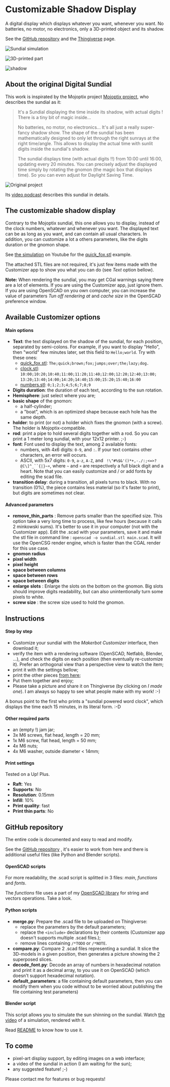 # Customizable Shadow Display
A digital display which displays whatever you want, whenever you want. No batteries, no motor, no electronics, only a 3D-printed object and its shadow.

See the [GitHub repository](https://github.com/roipoussiere/Customizable-Shadow-Display) and the [Thingiverse](http://www.thingiverse.com/thing:1253190) page.

![Sundial simulation](https://raw.githubusercontent.com/roipoussiere/Customizable-Shadow-Display/master/images/simulation.jpg)

![3D-printed part](https://raw.githubusercontent.com/roipoussiere/Customizable-Shadow-Display/master/images/numbers_printed.jpg)

![shadow](https://raw.githubusercontent.com/roipoussiere/Customizable-Shadow-Display/master/images/numbers_shadow.jpg)

## About the original Digital Sundial

This work is inspirated by the Mojoptix project [Mojoptix project](http://www.thingiverse.com/thing:1068443), who describes the sundial as it:

> It's a Sundial displaying the time inside its shadow, with actual digits !
> There is a tiny bit of magic inside...
>
> No batteries, no motor, no electronics... It's all just a really super-fancy shadow show. The shape of the sundial has been mathematically designed to only let through the right sunrays at the right time/angle. This allows to display the actual time with sunlit digits inside the sundial's shadow.
>
> The sundial displays time (with actual digits !!) from 10:00 until 16:00, updating every 20 minutes.
> You can precisely adjust the displayed time simply by rotating the gnomon (the magic box that displays time). So you can even adjust for Daylight Saving Time.

![Original project](https://raw.githubusercontent.com/roipoussiere/Customizable-Digital-Sundial/master/images/original.jpg)

Its [video podcast](http://www.mojoptix.com/2015/10/25/mojoptix-001-digital-sundial) describes this sundial in details.

## The customizable shadow display

Contrary to the Mojoptix sundial, this one allows you to display, instead of the clock numbers, whatever and whenever you want. The displayed text can be as long as you want, and can contain all usual characters. In addition, you can customize a lot a others parameters, like the digits duration or the gnomon shape.

See [the simulation](https://www.youtube.com/watch?v=YztbfwrANII&feature=youtu.be) on Youtube for the [quick_fox.stl](http://www.thingiverse.com/download:1956136) example.

The attached STL files are not required, it's just few items made with the Customizer app to show you what you can do (see *Text* option bellow).

**Note:** When rendering the sundial, you may get CGal warnings saying there are a lot of elements. If you are using the Customizer app, just ignore them. If you are using OpenSCAD on you own computer, you can increase the value of parameters *Tun off rendering at* and *cache size* in the OpenSCAD preference window.

## Available Customizer options

#### Main options

- **Text**: the text displayed on the shadow of the sundial, for each position, separated by semi-colons. For example, if you want to display "Hello", then "world" few minutes later, set this field to `Hello;world`. Try with these ones:
    - [quick_fox.stl](http://www.thingiverse.com/download:1956136): `The;quick;brown;fox;jumps;over;the;lazy;dog.`
    - [clock.stl](http://www.thingiverse.com/download:1956139): `10:00;10:20;10:40;11:00;11:20;11:40;12:00;12:20;12:40;13:00;` `13:20;13:40;14:00;14:20;14:40;15:00;15:20;15:40;16:00`
    - [numbers.stl](http://www.thingiverse.com/download:1956175): `0;1;2;3;4;5;6;7;8;9`
- **Digits duration**: the duration of each text, according to the sun rotation.
- **Hemisphere**: just select where you are;
- **basic shape** of the gnomon:
    - a half-cylinder;
    - a "boat", which is an optimized shape because each hole has the same depth.
- **holder**: to print (or not) a holder which fixes the gnomon (with a screw). The holder is Mojoptix-compatible.
- **rod**: print a pipe to hold several digits together with a rod. So you can print a 1 meter long sundial, with your 12x12 printer. ;-)
-  **font**: Font used to display the text, among 2 available fonts:
    - numbers, with 4x6 digits: `0-9`, and `:`. If your text contains other characters, an error will occurs.
    - ASCII, with 5x7 digits: `0-9`, `a-z`, `A-Z`, and ` !\"#%$&'()*+,-./:;<=>?@[\]^_``{|}~¤`, where `~` and `¤` are respectively a full black digit and a heart. Note that you can easily customize and / or add fonts by editing the scad file.
- **transition delay**: during a transition, all pixels turns to black. With no transition (0%), the piece contains less material (so it's faster to print), but digits are sometimes not clear.

#### Advanced parameters

- **remove_thin_parts** : Remove parts smaller than the specified size. This option take a very long time to process, like few hours (because it calls 2 minkowski sums). It's better to use it in your computer (not with the Customizer app). Edit the .scad with your parameters, save it and make the stl file in command line : `openscad -o sundial.stl main.scad`. It will use the OpenCSG render engine, which is faster than the CGAL render for this use case.
- **gnomon radius**
- **pixel width**
- **pixel height**
- **space between columns**
- **space between rows**
- **space between digits**
- **enlarge slots** : Enlarge the slots on the bottom on the gnomon. Big slots should improve digits readability, but can also unintentionally turn some pixels to white.
- **screw size** : the screw size used to hold the gnomon.

## Instructions

#### Step by step
- Customize your sundial with the *Makerbot Customizer* interface, then download it;
- verify the item with a rendering software (OpenSCAD, Netfabb, Blender, ...), and check the digits on each position (then eventually re-customize it). Prefer an orthogonal view than a perspective view to watch the item;
- print it with the settings bellow;
- print the other pieces [from here](www.thingiverse.com/thing:1068443);
- Put them together and enjoy;
- Please take a picture and share it on Thingiverse (by clicking on *I made
one*). I am always so happy to see what people make with my work! :-)

A bonus point to the first who prints a "sundial powered word clock", which displays the time each 15 minutes, in its literal form. :-D

#### Other required parts
- an (empty !) jam jar;
- 3x M6 screws, flat head, length = 20 mm;
- 1x M6 screw, flat head, length = 50 mm;
- 4x M6 nuts;
- 4x M6 washer, outside diameter < 14mm;

#### Print settings
Tested on a Up! Plus.

- **Raft**: Yes
- **Supports**: No
- **Resolution**: 0.15mm
- **Infill**: 10%
- **Print quality**: fast
- **Print thin parts**: No

## GitHub repository

The entire code is documented and easy to read and modify.

See the [GitHub repository](https://github.com/roipoussiere/Customizable-Digital-Sundial) , it's easier to work from here and there is additional useful files (like Python and Blender scripts).

#### OpenSCAD scripts
For more readability, the .scad script is splitted in 3 files: *main*, *functions* and *fonts*.

The *functions* file uses a part of my [OpenSCAD library](http://www.thingiverse.com/thing:202724) for string and vectors operations. Take a look.

#### Python scripts
- **merge.py**: Prepare the .scad file to be uploaded on Thingiverse:
  - replace the parameters by the default parameters;
  - replace the `<include>` declarations by their contents (Customizer app doesn't supports multiple .scad files.);
  - remove lines containing `/*TODO` or `/*NOTE`.
- **compare.py**: Compare 2 .scad files representing a sundial. It slice the 3D-models in a given position, then generates a picture showing the 2 superposed slices.
- **decode_font.py**: Decode an array of numbers in hexadecimal notation and print it as a decimal array, to you use it on OpenSCAD (which doesn't support hexadecimal notation).
- **default_parameters**: a file containing default parameters, then you can modify them when you code without to be worried about publishing the file containing test parameters)

#### Blender script
This script allows you to simulate the sun shinning on the sundial. Watch [the video](https://www.youtube.com/watch?v=YztbfwrANII&feature=youtu.be) of a simulation, rendered with it.

Read [README](https://github.com/roipoussiere/Customizable-Digital-Sundial/tree/master/blender) to know how to use it.

## To come

- pixel-art display support, by editing images on a web interface;
- a video of the sundial in action (I am waiting for the sun);
- any suggested feature! ;-)

Please contact me for features or bug requests!
